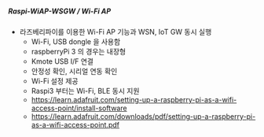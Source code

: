 
##### Raspi-WiAP-WSGW / Wi-Fi AP 
- 라즈베리파이를 이용한 Wi-Fi AP 기능과 WSN, IoT GW 동시 실행
  - Wi-Fi, USB dongle 을 사용함
  - raspberryPi 3 의 경우는 내장형 
  - Kmote USB I/F 연결 
  - 안정성 확인, 시리얼 연동 확인
  - Wi-Fi 설정 제공
  - Raspi3 부터는 Wi-Fi, BLE 동시 지원
  - https://learn.adafruit.com/setting-up-a-raspberry-pi-as-a-wifi-access-point/install-software
  - https://learn.adafruit.com/downloads/pdf/setting-up-a-raspberry-pi-as-a-wifi-access-point.pdf

